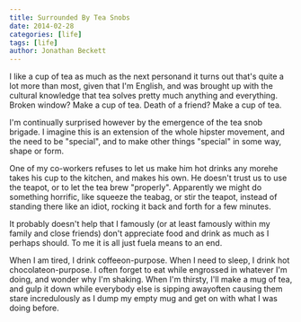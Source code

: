 ```yaml
---
title: Surrounded By Tea Snobs
date: 2014-02-28
categories: [life]
tags: [life]
author: Jonathan Beckett
---
```


I like a cup of tea as much as the next personand it turns out that's quite a lot more than most, given that I'm English, and was brought up with the cultural knowledge that tea solves pretty much anything and everything. Broken window? Make a cup of tea. Death of a friend? Make a cup of tea.

I'm continually surprised however by the emergence of the tea snob brigade. I imagine this is an extension of the whole hipster movement, and the need to be "special", and to make other things "special" in some way, shape or form.

One of my co-workers refuses to let us make him hot drinks any morehe takes his cup to the kitchen, and makes his own. He doesn't trust us to use the teapot, or to let the tea brew "properly". Apparently we might do something horrific, like squeeze the teabag, or stir the teapot, instead of standing there like an idiot, rocking it back and forth for a few minutes.

It probably doesn't help that I famously (or at least famously within my family and close friends) don't appreciate food and drink as much as I perhaps should. To me it is all just fuela means to an end.

When I am tired, I drink coffeeon-purpose. When I need to sleep, I drink hot chocolateon-purpose. I often forget to eat while engrossed in whatever I'm doing, and wonder why I'm shaking. When I'm thirsty, I'll make a mug of tea, and gulp it down while everybody else is sipping awayoften causing them stare incredulously as I dump my empty mug and get on with what I was doing before.